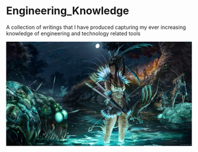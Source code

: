 # Engineering_Knowledge
A collection of writings that I have produced capturing my ever increasing knowledge of engineering and technology related tools

![ScreenShot](https://github.com/dream-ardor/Engineering_Knowledge/blob/master/screenshots/Girl%20Fantasy%20Lake.jpg)
